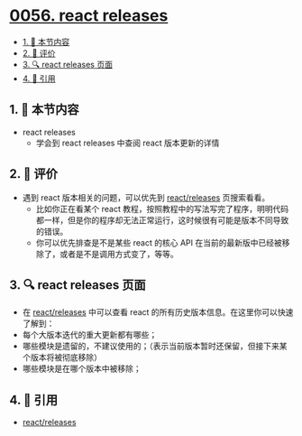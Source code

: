# [0056. react releases](https://github.com/tnotesjs/TNotes.react/tree/main/notes/0056.%20react%20releases)

<!-- region:toc -->

- [1. 🎯 本节内容](#1--本节内容)
- [2. 🫧 评价](#2--评价)
- [3. 🔍 react releases 页面](#3--react-releases-页面)
- [4. 🔗 引用](#4--引用)

<!-- endregion:toc -->

## 1. 🎯 本节内容

- react releases
  - 学会到 react releases 中查阅 react 版本更新的详情

## 2. 🫧 评价

- 遇到 react 版本相关的问题，可以优先到 [react/releases][1] 页搜索看看。
  - 比如你正在看某个 react 教程，按照教程中的写法写完了程序，明明代码都一样，但是你的程序却无法正常运行，这时候很有可能是版本不同导致的错误。
  - 你可以优先排查是不是某些 react 的核心 API 在当前的最新版中已经被移除了，或者是不是调用方式变了，等等。

## 3. 🔍 react releases 页面

- 在 [react/releases][1] 中可以查看 react 的所有历史版本信息。在这里你可以快速了解到：
- 每个大版本迭代的重大更新都有哪些；
- 哪些模块是遗留的，不建议使用的；（表示当前版本暂时还保留，但接下来某个版本将被彻底移除）
- 哪些模块是在哪个版本中被移除；

## 4. 🔗 引用

- [react/releases][1]

[1]: https://github.com/facebook/react/releases
